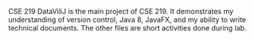 CSE 219 DataViliJ is the main project of CSE 219. It demonstrates my understanding of version control, Java 8, JavaFX, and my ability to write technical documents. The other files are short activities done during lab.
